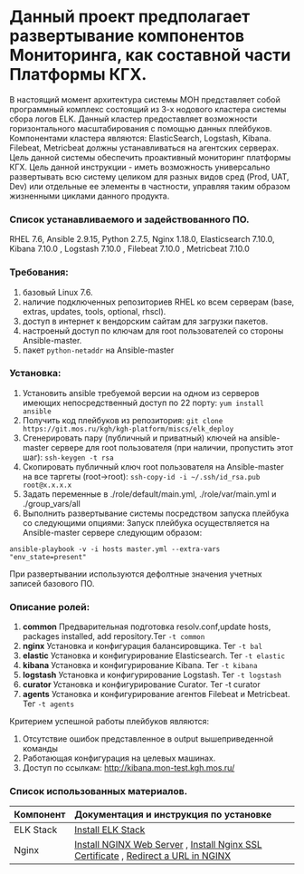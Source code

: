 #  Данный проект предполагает развертывание компонентов Мониторинга, как составной части Платформы КГХ.

В настоящий момент архитектура системы МОН представляет собой программный комплекс состоящий из 3-х нодового кластера системы сбора логов ELK. Данный кластер предоставляет возможности горизонтального масштабирования с помощью данных плейбуков. Компонентами кластера являются: ElasticSearch, Logstash, Kibana. Filebeat, Metricbeat должны устанавливаться на агентских серверах. Цель данной системы обеспечить проактивный мониторинг платформы КГХ. Цель данной инструкции - иметь возможность универсально развертывать всю систему целиком для разных видов сред (Prod, UAT, Dev) или отдельные ее элементы в частности, управляя таким образом жизненными циклами данного продукта.


### Список устанавливаемого и задействованного ПО.
RHEL 7.6, Ansible 2.9.15, Python 2.7.5, Nginx 1.18.0, Elasticsearch 7.10.0, Kibana 7.10.0 , Logstash 7.10.0 , Filebeat 7.10.0 , Metricbeat 7.10.0

### Требования:
1. базовый Linux 7.6.
2. наличие подключенных репозиториев RHEL ко всем серверам (base, extras, updates, tools, optional, rhscl).
3. доступ в интернет к вендорским сайтам для загрузки пакетов.
4. настроеный доступ по ключам для root пользователей со стороны Ansible-master.
5. пакет `python-netaddr` на Ansible-master
### Установка:
1. Установить ansible требуемой версии на одном из серверов имеющих непосредственный доступ по 22 порту: ```yum install ansible```
2. Получить код плейбуков из репозитория: ```git clone https://git.mos.ru/kgh/kgh-platform/miscs/elk_deploy```
3. Сгенерировать пару (публичный и приватный) ключей на ansible-master сервере для root пользователя (при наличии, пропустить этот шаг): ```ssh-keygen -t rsa```
4. Скопировать публичный ключ root пользователя на Ansible-master на все таргеты (root->root): ```ssh-copy-id -i ~/.ssh/id_rsa.pub root@x.x.x.x```
5. Задать переменные в ./role/default/main.yml, ./role/var/main.yml и ./group_vars/all
6. Выполнить развертывание системы посредством запуска плейбука со следующими опциями:
Запуск плейбука осуществляется на Ansible-master сервере следующим образом:

```
ansible-playbook -v -i hosts master.yml --extra-vars "env_state=present"

```

При развертывании используются дефолтные значения учетных записей базового ПО.

### Описание ролей:

1. **common**   Предварительная подготовка resolv.conf,update hosts, packages installed, add repository.Тег  `-t common`
2. **nginx**    Установка и конфигурация балансировщика.   Тег  `-t bal` 
3. **elastic**   Установка и конфигурирование Elasticsearch. Тег  `-t elastic`
4. **kibana**   Установка и конфигурирование Kibana.  Тег   `-t kibana`
5. **logstash**   Установка и конфигурирование Logstash.  Тег   `-t logstash`
6. **сurator** Установка и конфигурирование Curator. Тег -t curator
7. **agents**   Установка и конфигурирование агентов Filebeat и Metricbeat.  Тег   `-t agents`

Критерием успешной работы плейбуков являются:
1. Отсутствие ошибок представленное в output вышеприведенной команды
2. Работающая конфигурация на целевых машинах.
3. Доступ по ссылкам:
http://kibana.mon-test.kgh.mos.ru/

### Список использованных материалов.


| **Компонент**     |                        **Документация и инструкция по установке**             | 
| ------------- |:---------------------------------------------------|
| ELK Stack  | [Install ELK Stack ](https://www.elastic.co/guide/en/elastic-stack/current/installing-elastic-stack.html)      | 
| Nginx  | [Install NGINX Web Server](https://tecadmin.net/install-nginx-on-centos/)  , [Install Nginx SSL Certificate](https://tecadmin.net/install-nginx-ssl-certificate/) , [Redirect a URL in NGINX](https://tecadmin.net/how-to-redirect-a-url-in-nginx/)      |



